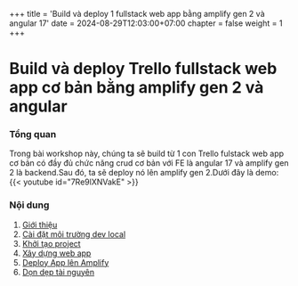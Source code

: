 +++
title = 'Build và deploy 1 fullstack web app bằng amplify gen 2 và angular 17'
date = 2024-08-29T12:03:00+07:00
chapter = false
weight = 1
+++

# Build và deploy Trello fullstack web app cơ bản bằng amplify gen 2 và angular 


### Tổng quan

Trong bài workshop này, chúng ta sẽ build từ 1 con Trello fulstack web app cơ bản có đầy đủ chức năng crud cơ bản với FE là angular 17 và amplify gen 2 là backend.Sau đó,
ta sẽ deploy nó lên amplify gen 2.Dưới đây là demo:
{{< youtube id="7Re9lXNVakE" >}}

### Nội dung
 1. [Giới thiệu](1-introduction/_index.md)
 2. [Cài đặt môi trường dev local](2-set-up-develop-environment/_index.md)
 3. [Khởi tạo project](3-set-up-project/_index.md)
 4. [Xây dựng web app](4-build-app/_index.md)
 5. [Deploy App lên Amplify](./5-deployAmplify/_index.md)
 6. [Dọn dẹp tài nguyên](./6-clean-resource/_index.md)

